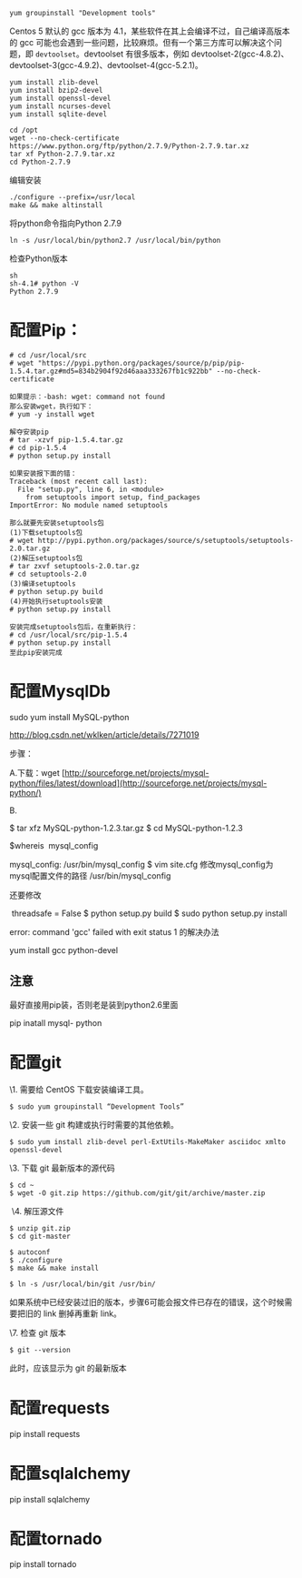 ```
yum groupinstall "Development tools"
```

Centos 5 默认的 gcc 版本为 4.1，某些软件在其上会编译不过，自己编译高版本的 gcc 可能也会遇到一些问题，比较麻烦。但有一个第三方库可以解决这个问题，即 `devtoolset`。devtoolset 有很多版本，例如 devtoolset-2(gcc-4.8.2)、devtoolset-3(gcc-4.9.2)、devtoolset-4(gcc-5.2.1)。

```
yum install zlib-devel
yum install bzip2-devel
yum install openssl-devel
yum install ncurses-devel
yum install sqlite-devel
```

```
cd /opt
wget --no-check-certificate https://www.python.org/ftp/python/2.7.9/Python-2.7.9.tar.xz
tar xf Python-2.7.9.tar.xz
cd Python-2.7.9
```

编辑安装

```
./configure --prefix=/usr/local
make && make altinstall
```

将python命令指向Python 2.7.9

```
ln -s /usr/local/bin/python2.7 /usr/local/bin/python
```

检查Python版本

```
sh
sh-4.1# python -V
Python 2.7.9
```

# 配置Pip：

```
# cd /usr/local/src
# wget "https://pypi.python.org/packages/source/p/pip/pip-1.5.4.tar.gz#md5=834b2904f92d46aaa333267fb1c922bb" --no-check-certificate
```

```
如果提示：-bash: wget: command not found
那么安装wget，执行如下：
# yum -y install wget 

解夺安装pip
# tar -xzvf pip-1.5.4.tar.gz
# cd pip-1.5.4
# python setup.py install
```

```
如果安装报下面的错：
Traceback (most recent call last):
  File "setup.py", line 6, in <module>
    from setuptools import setup, find_packages
ImportError: No module named setuptools

那么就要先安装setuptools包
(1)下载setuptools包
# wget http://pypi.python.org/packages/source/s/setuptools/setuptools-2.0.tar.gz
(2)解压setuptools包
# tar zxvf setuptools-2.0.tar.gz
# cd setuptools-2.0
(3)编译setuptools
# python setup.py build
(4)开始执行setuptools安装
# python setup.py install

安装完成setuptools包后，在重新执行：
# cd /usr/local/src/pip-1.5.4
# python setup.py install
至此pip安装完成
```

# 配置MysqlDb

sudo yum install MySQL-python

http://blog.csdn.net/wklken/article/details/7271019

步骤：

A.下载：wget [http://sourceforge.net/projects/mysql-python/files/latest/download](http://sourceforge.net/projects/mysql-python/)

B.

$ tar xfz MySQL-python-1.2.3.tar.gz
$ cd MySQL-python-1.2.3

$whereis  mysql_config 

mysql_config: /usr/bin/mysql_config
$ vim site.cfg
修改mysql_config为mysql配置文件的路径 /usr/bin/mysql_config 

还要修改

 threadsafe = False
$ python setup.py build
$ sudo python setup.py install

error: command 'gcc' failed with exit status 1 的解决办法

yum install gcc python-devel

## 注意

最好直接用pip装，否则老是装到python2.6里面

pip inatall mysql- python

# 配置git

\1. 需要给 CentOS 下载安装编译工具。

```
$ sudo yum groupinstall “Development Tools”
```

\2. 安装一些 git 构建或执行时需要的其他依赖。

```
$ sudo yum install zlib-devel perl-ExtUtils-MakeMaker asciidoc xmlto openssl-devel
```

\3. 下载 git 最新版本的源代码

```
$ cd ~
$ wget -O git.zip https://github.com/git/git/archive/master.zip
```

​    \4. 解压源文件  

```
$ unzip git.zip
$ cd git-master
```

```
$ autoconf
$ ./configure
$ make && make install
```

```
$ ln -s /usr/local/bin/git /usr/bin/
```

如果系统中已经安装过旧的版本，步骤6可能会报文件已存在的错误，这个时候需要把旧的 link 删掉再重新 link。

\7. 检查 git 版本

```
$ git --version
```

此时，应该显示为 git 的最新版本

# 配置requests

pip install requests

# 配置sqlalchemy

pip install sqlalchemy

# 配置tornado

pip install tornado

